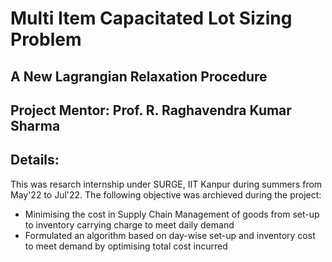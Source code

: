 # Multi Item Capacitated Lot Sizing Problem
## A New Lagrangian Relaxation Procedure

## Project Mentor: Prof. R. Raghavendra Kumar Sharma

## Details:

This was resarch internship under SURGE, IIT Kanpur during summers from May'22 to Jul'22. The following objective was archieved during the project:
- Minimising the cost in Supply Chain Management of goods from set-up to inventory carrying charge to meet daily demand
- Formulated an algorithm based on day-wise set-up and inventory cost to meet demand by optimising total cost incurred
